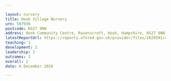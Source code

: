 ```yaml
---

layout: nursery
title: Hook Village Nursery
urn: 507936
postcode: RG27 9NN
address: Hook Community Centre, Ravenscroft, Hook, Hampshire, RG27 9NN
latestReportUrl: https://reports.ofsted.gov.uk/provider/files/2629391/urn/507936.pdf
teaching: 2
development: 2
leadership: 2
outcomes: 2
overall: 2
date: 6 December 2016

---
```

